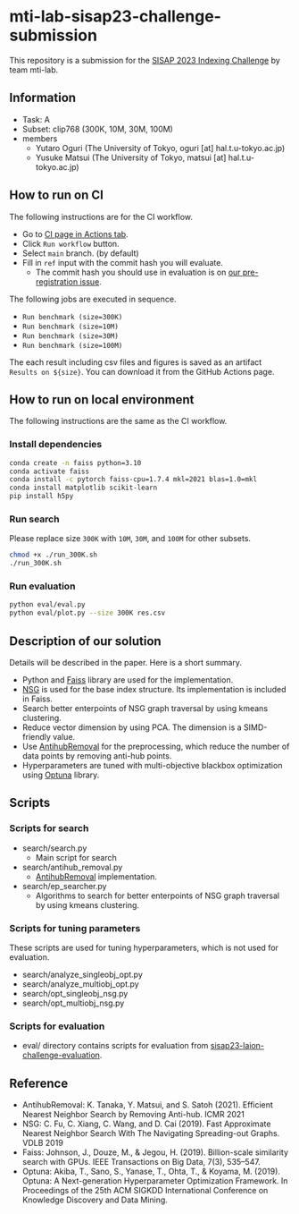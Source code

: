 # mti-lab-sisap23-challenge-submission

This repository is a submission for the [SISAP 2023 Indexing Challenge](https://sisap-challenges.github.io/) by team mti-lab.

## Information
- Task: A
- Subset: clip768 (300K, 10M, 30M, 100M)
- members
  - Yutaro Oguri (The University of Tokyo, oguri [at] hal.t.u-tokyo.ac.jp)
  - Yusuke Matsui (The University of Tokyo, matsui [at] hal.t.u-tokyo.ac.jp)

## How to run on CI
The following instructions are for the CI workflow. 

- Go to [CI page in Actions tab](https://github.com/mti-lab/mti-lab-sisap23-challenge-submission/actions/workflows/ci.yml).
- Click `Run workflow` button.
- Select `main` branch. (by default)
- Fill in `ref` input with the commit hash you will evaluate.
  - The commit hash you should use in evaluation is on [our pre-registration issue](https://github.com/sisap-challenges/challenge2023/issues/2).


The following jobs are executed in sequence.
- `Run benchmark (size=300K)`
- `Run benchmark (size=10M)`
- `Run benchmark (size=30M)`
- `Run benchmark (size=100M)`

The each result including csv files and figures is saved as an artifact `Results on ${size}`. You can download it from the GitHub Actions page.


## How to run on local environment
The following instructions are the same as the CI workflow.

### Install dependencies
```bash
conda create -n faiss python=3.10
conda activate faiss
conda install -c pytorch faiss-cpu=1.7.4 mkl=2021 blas=1.0=mkl
conda install matplotlib scikit-learn
pip install h5py
```

### Run search
Please replace size `300K` with `10M`, `30M`, and `100M` for other subsets.

```bash
chmod +x ./run_300K.sh
./run_300K.sh
```

### Run evaluation
```bash
python eval/eval.py
python eval/plot.py --size 300K res.csv
```

## Description of our solution
Details will be described in the paper. Here is a short summary.

- Python and [Faiss](https://github.com/facebookresearch/faiss) library are used for the implementation.
- [NSG](https://github.com/ZJULearning/nsg) is used for the base index structure. Its implementation is included in Faiss.
- Search better enterpoints of NSG graph traversal by using kmeans clustering.
- Reduce vector dimension by using PCA. The dimension is a SIMD-friendly value.
- Use [AntihubRemoval](https://github.com/naaktslaktauge/antihub-removal) for the preprocessing, which reduce the number of data points by removing anti-hub points.
- Hyperparameters are tuned with multi-objective blackbox optimization using [Optuna](https://optuna.readthedocs.io/en/stable/index.html) library.

## Scripts
### Scripts for search
- search/search.py
  - Main script for search
- search/antihub_removal.py
  - [AntihubRemoval](https://github.com/naaktslaktauge/antihub-removal) implementation.
- search/ep_searcher.py
  - Algorithms to search for better enterpoints of NSG graph traversal by using kmeans clustering.

### Scripts for tuning parameters
These scripts are used for tuning hyperparameters, which is not used for evaluation.

- search/analyze_singleobj_opt.py
- search/analyze_multiobj_opt.py
- search/opt_singleobj_nsg.py
- search/opt_multiobj_nsg.py

### Scripts for evaluation
- eval/ directory contains scripts for evaluation from [sisap23-laion-challenge-evaluation](https://github.com/sisap-challenges/sisap23-laion-challenge-evaluation/tree/master).

## Reference
- AntihubRemoval: K. Tanaka, Y. Matsui, and S. Satoh (2021). Efficient Nearest Neighbor Search by Removing Anti-hub. ICMR 2021
- NSG: C. Fu, C. Xiang, C. Wang, and D. Cai (2019). Fast Approximate Nearest Neighbor Search With The Navigating Spreading-out Graphs. VDLB 2019
- Faiss: Johnson, J., Douze, M., & Jegou, H. (2019). Billion-scale similarity search with GPUs. IEEE Transactions on Big Data, 7(3), 535–547.
- Optuna: Akiba, T., Sano, S., Yanase, T., Ohta, T., & Koyama, M. (2019). Optuna: A Next-generation Hyperparameter Optimization Framework. In Proceedings of the 25th ACM SIGKDD International Conference on Knowledge Discovery and Data Mining.
